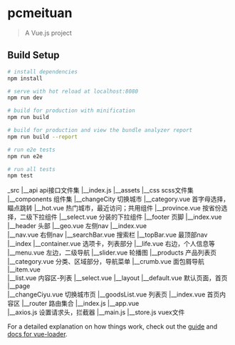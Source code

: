 # pcmeituan

> A Vue.js project

## Build Setup

``` bash
# install dependencies
npm install

# serve with hot reload at localhost:8080
npm run dev

# build for production with minification
npm run build

# build for production and view the bundle analyzer report
npm run build --report

# run e2e tests
npm run e2e

# run all tests
npm test
```

_src
  |__api    api接口文件集
    |__index.js
  |__assets
    |__css    scss文件集
  |__components   组件集
    |__changeCity   切换城市
      |__category.vue   首字母选择，瞄点跳转
      |__hot.vue    热门城市，最近访问；共用组件
      |__province.vue   按省份选择，二级下拉组件
      |__select.vue   分装的下拉组件
    |__footer   页脚
      |__index.vue
    |__header   头部
      |__geo.vue    左侧nav
      |__index.vue    
      |__nav.vue    右侧nav
      |__searchBar.vue    搜索栏
      |__topBar.vue   最顶部nav
    |__index
      |__container.vue    选项卡，列表部分
      |__life.vue   右边，个人信息等
      |__menu.vue   左边，二级导航
      |__slider.vue   轮播图
    |__products   产品列表页
      |__category.vue   分类、区域部分，导航菜单
      |__crumb.vue    面包屑导航
      |__item.vue   
      |__list.vue   内容区-列表
      |__select.vue
  |__layout
    |__default.vue    默认页面，首页
  |__page   
    |__changeCiyu.vue   切换城市页
    |__goodsList.vue    列表页
    |__index.vue    首页内容区
  |__router   路由集合
    |__index.js
  |__app.vue    
  |__axios.js   设置请求头，拦截器
  |__main.js
  |__store.js   vuex文件


For a detailed explanation on how things work, check out the [guide](http://vuejs-templates.github.io/webpack/) and [docs for vue-loader](http://vuejs.github.io/vue-loader).
